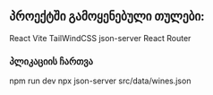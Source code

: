 ## პროექტში გამოყენებული თულები:
React
Vite
TailWindCSS
json-server
React Router

### პლიკაციის ჩართვა
 npm run dev
 npx json-server src/data/wines.json

